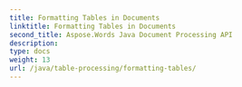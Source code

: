 ```yaml
---
title: Formatting Tables in Documents
linktitle: Formatting Tables in Documents
second_title: Aspose.Words Java Document Processing API
description: 
type: docs
weight: 13
url: /java/table-processing/formatting-tables/
---
```

